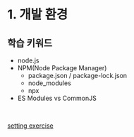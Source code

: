 # 1. 개발 환경

## 학습 키워드

- node.js
- NPM(Node Package Manager)
  - package.json / package-lock.json
  - node_modules
  - npx
- ES Modules vs CommonJS

<br>

[setting exercise](https://github.com/heyho00/env-setting)
